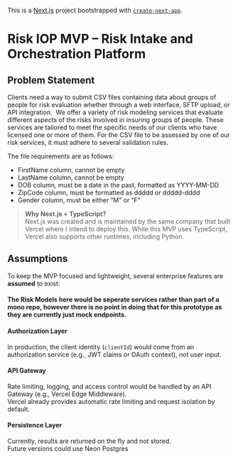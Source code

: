 This is a [Next.js](https://nextjs.org) project bootstrapped with [`create-next-app`](https://nextjs.org/docs/app/api-reference/cli/create-next-app).

# Risk IOP MVP – Risk Intake and Orchestration Platform

## Problem Statement

Clients need a way to submit CSV files containing data about groups of people for risk evaluation whether through a web interface, SFTP upload, or API integration.  We offer a variety of risk modeling services that evaluate different aspects of the risks involved in insuring groups of people. These services are tailored to meet the specific needs of our clients who have licensed one or more of them. For the CSV file to be assessed by one of our risk services, it must adhere to several validation rules.

The file requirements are as follows:

- FirstName column, cannot be empty
- LastName column, cannot be empty
- DOB column, must be a date in the past, formatted as YYYY-MM-DD
- ZipCode column, must be formatted as ddddd or ddddd-dddd
- Gender column, must be either “M” or “F”

> **Why Next.js + TypeScript?**  
> Next.js was created and is maintained by the same company that built Vercel where I intend to deploy this. While this MVP uses TypeScript, Vercel also supports other runtimes, including Python.

## Assumptions

To keep the MVP focused and lightweight, several enterprise features are **assumed** to exist:

#### The Risk Models here would be seperate services rather than part of a mono repo, however there is no point in doing that for this prototype as they are currently just mock endpoints.

#### **Authorization Layer**

In production, the client identity (`clientId`) would come from an authorization service (e.g., JWT claims or OAuth context), not user input.

#### **API Gateway**

Rate limiting, logging, and access control would be handled by an API Gateway (e.g., Vercel Edge Middleware).  
Vercel already provides automatic rate limiting and request isolation by default.

#### **Persistence Layer**

Currently, results are returned on the fly and not stored.  
Future versions could use Neon Postgres
